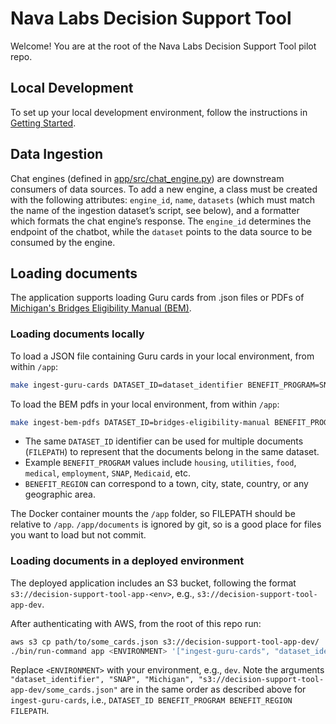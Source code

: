 # Nava Labs Decision Support Tool

Welcome! You are at the root of the Nava Labs Decision Support Tool pilot repo.

## Local Development

To set up your local development environment, follow the instructions in [Getting Started](docs/app/getting-started.md).

## Data Ingestion

Chat engines (defined in [app/src/chat_engine.py](https://github.com/navapbc/labs-decision-support-tool/blob/main/app/src/chat_engine.py)) are downstream consumers of data sources. To add a new engine, a class must be created with the following attributes: `engine_id`, `name`, `datasets` (which must match the name of the ingestion dataset’s script, see below), and a formatter which formats the chat engine’s response.
The `engine_id` determines the endpoint of the chatbot, while the `dataset` points to the data source to be consumed by the engine.

## Loading documents

The application supports loading Guru cards from .json files or PDFs of [Michigan's Bridges Eligibility Manual (BEM)](https://mdhhs-pres-prod.michigan.gov/olmweb/ex/BP/Public/BEM/000.pdf).

### Loading documents locally

To load a JSON file containing Guru cards in your local environment, from within `/app`:

```bash
make ingest-guru-cards DATASET_ID=dataset_identifier BENEFIT_PROGRAM=SNAP BENEFIT_REGION=Michigan FILEPATH=path/to/some_cards.json
```

To load the BEM pdfs in your local environment, from within `/app`:

```bash
make ingest-bem-pdfs DATASET_ID=bridges-eligibility-manual BENEFIT_PROGRAM=multiprogram BENEFIT_REGION=Michigan FILEPATH=path/to/bem_pdfs
```

- The same `DATASET_ID` identifier can be used for multiple documents (`FILEPATH`) to represent that the documents belong in the same dataset.
- Example `BENEFIT_PROGRAM` values include `housing`, `utilities`, `food`, `medical`, `employment`, `SNAP`, `Medicaid`, etc.
- `BENEFIT_REGION` can correspond to a town, city, state, country, or any geographic area.

The Docker container mounts the `/app` folder, so FILEPATH should be relative to `/app`. `/app/documents` is ignored by git, so is a good place for files you want to load but not commit.

### Loading documents in a deployed environment

The deployed application includes an S3 bucket, following the format `s3://decision-support-tool-app-<env>`, e.g., `s3://decision-support-tool-app-dev`.

After authenticating with AWS, from the root of this repo run:

```bash
aws s3 cp path/to/some_cards.json s3://decision-support-tool-app-dev/
./bin/run-command app <ENVIRONMENT> '["ingest-guru-cards", "dataset_identifier", "SNAP", "Michigan", "s3://decision-support-tool-app-dev/some_cards.json"]'
```

Replace `<ENVIRONMENT>` with your environment, e.g., `dev`.
Note the arguments `"dataset_identifier", "SNAP", "Michigan", "s3://decision-support-tool-app-dev/some_cards.json"` are in the same order as described above for `ingest-guru-cards`, i.e., `DATASET_ID BENEFIT_PROGRAM BENEFIT_REGION FILEPATH`.
